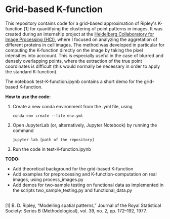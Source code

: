 # Grid-based K-function

This repository contains code for a grid-based approximation of Ripley's K-function [1] for quantifying the clustering of point patterns in images. It was created during an internship project at the [Heidelberg Collaboratory for Image Processing (HCI)](https://hci.iwr.uni-heidelberg.de), where I focused on analyzing the aggretation of different proteins in cell images. The method was developed in particular for computing the K-function directly on the image by taking the pixel intensities into acccount. This is especially useful in the case of blurred and densely overlapping points, where the extraction of the true point coordinates is difficult (this would normally be necessary in order to apply the standard K-function).  

The notebook test-K-function.ipynb contains a short demo for the grid-based K-function.



**How to use the code:**

1. Create a new conda environment from the .yml file, using 

   ```
   conda env create --file env.yml
   ```

2. Open JupyterLab (or, alternatively, Jupyter Notebook) by running the command

   ```
   jupyter lab [path of the repository]
   ```

3. Run the code in test-K-function.ipynb



**TODO:**

- Add theoretical background for the grid-based K-function 
- Add examples for preprocessing and K-function-computation on real images, using process_images.py
- Add demos for two-sample testing on functional data as implemented in the scripts two_sample_testing.py and functional_data.py

\
[1] B. D. Ripley, “Modelling spatial patterns,” Journal of the Royal Statistical Society: Series B (Methodological), vol. 39, no. 2, pp. 172–192, 1977.

